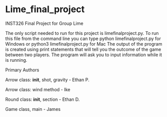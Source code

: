 # Lime_final_project
INST326 Final Project for Group Lime

The only script needed to run for this project is limefinalproject.py.
To run this file from the command line you can type python limefinalproject.py for Windows or python3 limefinalproject.py for Mac
The output of the program is created using print statements that will tell you the outcome of the game between two players. The program
will ask you to input information while it is running.

Primary Authors

Arrow class: __init__, shot, gravity - Ethan P.  

Arrow class: wind method - Ike  

Round class: __init__, section - Ethan D.  

Game class, main - James
